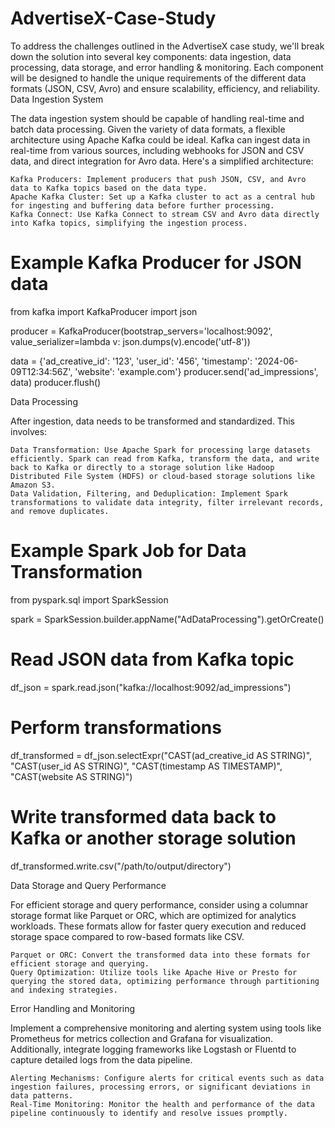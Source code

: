 # AdvertiseX-Case-Study
To address the challenges outlined in the AdvertiseX case study, we'll break down the solution into several key components: data ingestion, data processing, data storage, and error handling & monitoring. Each component will be designed to handle the unique requirements of the different data formats (JSON, CSV, Avro) and ensure scalability, efficiency, and reliability.
Data Ingestion System

The data ingestion system should be capable of handling real-time and batch data processing. Given the variety of data formats, a flexible architecture using Apache Kafka could be ideal. Kafka can ingest data in real-time from various sources, including webhooks for JSON and CSV data, and direct integration for Avro data. Here's a simplified architecture:

    Kafka Producers: Implement producers that push JSON, CSV, and Avro data to Kafka topics based on the data type.
    Apache Kafka Cluster: Set up a Kafka cluster to act as a central hub for ingesting and buffering data before further processing.
    Kafka Connect: Use Kafka Connect to stream CSV and Avro data directly into Kafka topics, simplifying the ingestion process.

# Example Kafka Producer for JSON data
from kafka import KafkaProducer
import json

producer = KafkaProducer(bootstrap_servers='localhost:9092',
                         value_serializer=lambda v: json.dumps(v).encode('utf-8'))

data = {'ad_creative_id': '123', 'user_id': '456', 'timestamp': '2024-06-09T12:34:56Z', 'website': 'example.com'}
producer.send('ad_impressions', data)
producer.flush()

Data Processing

After ingestion, data needs to be transformed and standardized. This involves:

    Data Transformation: Use Apache Spark for processing large datasets efficiently. Spark can read from Kafka, transform the data, and write back to Kafka or directly to a storage solution like Hadoop Distributed File System (HDFS) or cloud-based storage solutions like Amazon S3.
    Data Validation, Filtering, and Deduplication: Implement Spark transformations to validate data integrity, filter irrelevant records, and remove duplicates.

# Example Spark Job for Data Transformation
from pyspark.sql import SparkSession

spark = SparkSession.builder.appName("AdDataProcessing").getOrCreate()

# Read JSON data from Kafka topic
df_json = spark.read.json("kafka://localhost:9092/ad_impressions")

# Perform transformations
df_transformed = df_json.selectExpr("CAST(ad_creative_id AS STRING)", "CAST(user_id AS STRING)", "CAST(timestamp AS TIMESTAMP)", "CAST(website AS STRING)")

# Write transformed data back to Kafka or another storage solution
df_transformed.write.csv("/path/to/output/directory")

Data Storage and Query Performance

For efficient storage and query performance, consider using a columnar storage format like Parquet or ORC, which are optimized for analytics workloads. These formats allow for faster query execution and reduced storage space compared to row-based formats like CSV.

    Parquet or ORC: Convert the transformed data into these formats for efficient storage and querying.
    Query Optimization: Utilize tools like Apache Hive or Presto for querying the stored data, optimizing performance through partitioning and indexing strategies.

Error Handling and Monitoring

Implement a comprehensive monitoring and alerting system using tools like Prometheus for metrics collection and Grafana for visualization. Additionally, integrate logging frameworks like Logstash or Fluentd to capture detailed logs from the data pipeline.

    Alerting Mechanisms: Configure alerts for critical events such as data ingestion failures, processing errors, or significant deviations in data patterns.
    Real-Time Monitoring: Monitor the health and performance of the data pipeline continuously to identify and resolve issues promptly.

